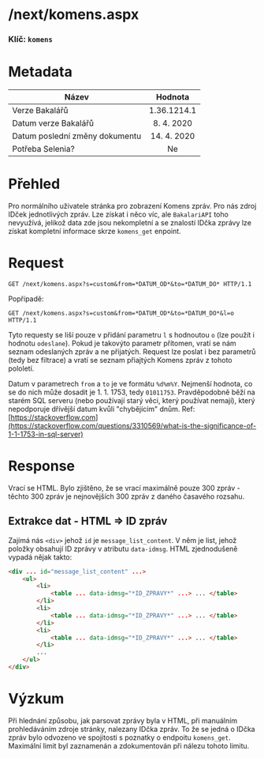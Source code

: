 # **/next/komens.aspx**
### Klíč: `komens`

# Metadata
| Název                             | Hodnota                    |
|-----------------------------------|:--------------------------:|
| Verze Bakalářů                    | 1.36.1214.1                |
| Datum verze Bakalářů              | 8. 4. 2020                 |
| Datum poslední změny dokumentu    | 14. 4. 2020                |
| Potřeba Selenia?                  | Ne                         |

# Přehled
Pro normálního uživatele stránka pro zobrazení Komens zpráv. Pro nás zdroj IDček jednotlivých zpráv. Lze získat i něco víc, ale `BakalariAPI` toho nevyužívá, jelikož data zde jsou nekompletní a se znalostí IDčka zprávy lze získat kompletní informace skrze `komens_get` enpoint.

# Request
```http
GET /next/komens.aspx?s=custom&from=*DATUM_OD*&to=*DATUM_DO* HTTP/1.1
```
Popřípadě:
```http
GET /next/komens.aspx?s=custom&from=*DATUM_OD*&to=*DATUM_DO*&l=o HTTP/1.1
```
Tyto requesty se liší pouze v přidání parametru `l` s hodnoutou `o` (lze použít i hodnotu `odeslane`). Pokud je takovýto parametr přítomen, vratí se nám seznam odeslaných zpráv a ne přijatých. Request lze poslat i bez parametrů (tedy bez filtrace) a vratí se seznam přiajtých Komens zpráv z tohoto pololetí.


Datum v parametrech `from` a `to` je ve formátu `%d%m%Y`. Nejmenší hodnota, co se do nich může dosadit je 1. 1. 1753, tedy `01011753`. Pravděpodobně běží na starém SQL serveru (nebo používají starý věci, který používat nemají), který nepodporuje dřívější datum kvůli "chybějícím" dnům. Ref: [https://stackoverflow.com](https://stackoverflow.com/questions/3310569/what-is-the-significance-of-1-1-1753-in-sql-server)

# Response
Vrací se HTML. Bylo zjištěno, že se vrací maximálně pouze 300 zpráv - těchto 300 zpráv je nejnovějších 300 zpráv z daného časavého rozsahu.

## Extrakce dat - HTML => ID zpráv
Zajímá nás `<div>` jehož `id` je `message_list_content`. V něm je list, jehož položky obsahují ID zprávy v atributu `data-idmsg`. HTML zjednodušeně vypadá nějak takto:
```html
<div ... id="message_list_content" ...>
    <ul>
        <li>
            <table ... data-idmsg="*ID_ZPRAVY*" ...> ... </table>
        </li>
        <li>
            <table ... data-idmsg="*ID_ZPRAVY*" ...> ... </table>
        </li>
        <li>
            <table ... data-idmsg="*ID_ZPRAVY*" ...> ... </table>
        </li>
        ...
    </ul>
</div>
```

# Výzkum
Při hlednání způsobu, jak parsovat zprávy byla v HTML, při manuálním prohledáváním zdroje stránky, nalezany IDčka zpráv. To že se jedná o IDčka zpráv bylo odvozeno ve spojitosti s poznatky o endpoitu `komens_get`. Maximální limit byl zaznamenán a zdokumentován při nálezu tohoto limitu.